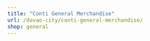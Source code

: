 ```yaml
---
title: "Conti General Merchandise"
url: /davao-city/conti-general-merchandise/
shop: general
---
```

